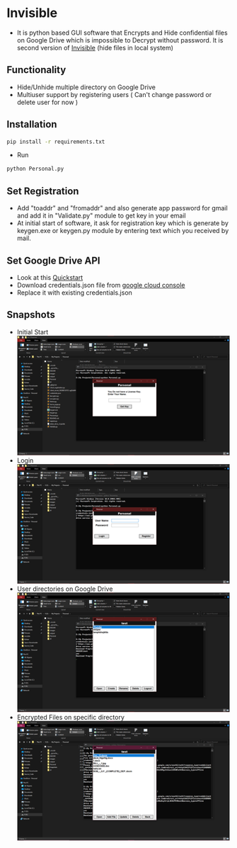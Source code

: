 # Invisible
- It is python based GUI software that Encrypts and Hide confidential files on Google Drive which is impossible to Decrypt without password. It is second version of [Invisible](https://github.com/Mysterious-Harsh/Invisible) (hide files in local system)
## Functionality 
- Hide/Unhide multiple directory on Google Drive 
- Multiuser support by registering users ( Can't change password or delete user for now )
## Installation 
```sh
pip install -r requirements.txt
```
- Run 
```sh 
python Personal.py
```
## Set Registration 
- Add "toaddr" and "fromaddr" and also generate app password for gmail and add it in "Validate.py" module to get key in your email
- At initial start of software, it ask for registration key which is generate by keygen.exe or keygen.py module by entering text which you received by mail.
## Set Google Drive API
- Look at this [Quickstart](https://developers.google.com/drive/api/v3/quickstart/python)
- Download credentials.json file from [google cloud console](https://console.cloud.google.com/)
- Replace it with existing credentials.json 
## Snapshots
- Initial Start
![Initial start](Snapshots/1.png)
- Login
![login](Snapshots/2.png)
- User directories on Google Drive
![Directory](Snapshots/3.png)
- Encrypted Files on specific directory
![Files](Snapshots/4.png)
 
